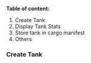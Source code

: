 **Table of content:**
1. Create Tank
1. Display Tank Stats 
1. Store tank in cargo manifest
1. Others

### Create Tank
